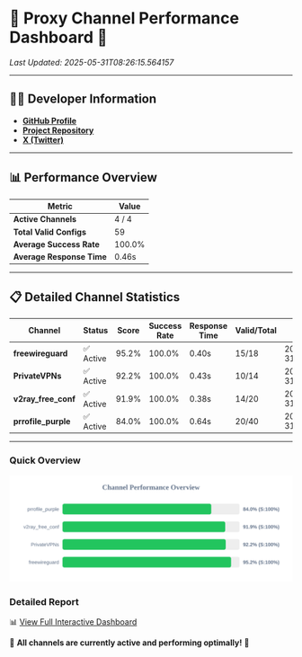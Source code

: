 # 🌟 Proxy Channel Performance Dashboard 🌟

_Last Updated: 2025-05-31T08:26:15.564157_

---

## 👩‍💻 Developer Information

- **[GitHub Profile](https://github.com/4n0nymou3)**  
- **[Project Repository](https://github.com/4n0nymou3/multi-proxy-config-fetcher)**  
- **[X (Twitter)](https://x.com/4n0nymou3)**  

---

## 📊 Performance Overview

| Metric                | Value       |
|-----------------------|-------------|
| **Active Channels**   | 4 / 4       |
| **Total Valid Configs** | 59          |
| **Average Success Rate** | 100.0%      |
| **Average Response Time** | 0.46s       |

---

## 📋 Detailed Channel Statistics

| Channel          | Status     | Score  | Success Rate | Response Time | Valid/Total | Last Success               |
|------------------|------------|--------|--------------|---------------|-------------|----------------------------|
| **freewireguard**  | ✅ Active  | 95.2%  | 100.0% | 0.40s         | 15/18       | 2025-05-31T08:26:15.562504 |
| **PrivateVPNs**  | ✅ Active  | 92.2%  | 100.0% | 0.43s         | 10/14       | 2025-05-31T08:26:15.142057 |
| **v2ray_free_conf**  | ✅ Active  | 91.9%  | 100.0% | 0.38s         | 14/20       | 2025-05-31T08:26:14.663578 |
| **prrofile_purple**  | ✅ Active  | 84.0%  | 100.0% | 0.64s         | 20/40       | 2025-05-31T08:26:14.164439 |

---

### Quick Overview
<div align="center">
  <a href="https://raw.githubusercontent.com/nullluser/NullRepo/refs/heads/main/assets/channel_stats_chart.svg">
    <img src="https://raw.githubusercontent.com/nullluser/NullRepo/refs/heads/main/assets/channel_stats_chart.svg" alt="Source Performance Statistics" width="800">
  </a>
</div>

### Detailed Report
📊 [View Full Interactive Dashboard](https://htmlpreview.github.io/?https://github.com/nullluser/NullRepo/blob/main/assets/performance_report.html)

🎉 **All channels are currently active and performing optimally!** 🎉

